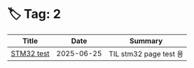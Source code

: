 # 🏷️ Tag: 2

| Title | Date | Summary |
|-------|------|---------|
| [STM32 test](2025/06/25-stm32-test.md) | 2025-06-25 | TIL stm32 page test 용 |
